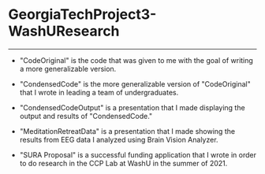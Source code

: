 # GeorgiaTechProject3-WashUResearch
---------------------------------------------------------------------------------------------------------------------------------------
- "CodeOriginal" is the code that was given to me with the goal of writing a more generalizable version.

- "CondensedCode" is the more generalizable version of "CodeOriginal" that I wrote in leading a team of undergraduates.

- "CondensedCodeOutput" is a presentation that I made displaying the output and results of "CondensedCode."

- "MeditationRetreatData" is a presentation that I made showing the results from EEG data I analyzed using Brain Vision Analyzer.

- "SURA Proposal" is a successful funding application that I wrote in order to do research in the CCP Lab at WashU in the summer of 2021.
